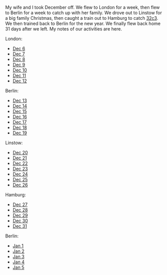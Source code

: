My wife and I took December off. We flew to London for a week, then flew to Berlin for a week to catch up with her family. We drove out to Linstow for a big family Christmas, then caught a train out to Hamburg to catch [32c3](../../events/2015/12/32c3.md). We then trained back to Berlin for the new year. We finally flew back home 31 days after we left. My notes of our activities are here.

London:

- [Dec 6](Europe/12-06-London.md)
- [Dec 7](Europe/12-07-London.md)
- [Dec 8](Europe/12-08-London.md)
- [Dec 9](Europe/12-09-London.md)
- [Dec 10](Europe/12-10-London.md)
- [Dec 11](Europe/12-11-London.md)
- [Dec 12](Europe/12-12-London.md)

Berlin:

- [Dec 13](Europe/12-13-Berlin.md)
- [Dec 14](Europe/12-14-Berlin.md)
- [Dec 15](Europe/12-15-Berlin.md)
- [Dec 16](Europe/12-16-Berlin.md)
- [Dec 17](Europe/12-17-Berlin.md)
- [Dec 18](Europe/12-18-Berlin.md)
- [Dec 19](Europe/12-19-Berlin.md)

Linstow:


- [Dec 20](Europe/12-20-Linstow.md)
- [Dec 21](Europe/12-21-Linstow.md)
- [Dec 22](Europe/12-22-Linstow.md)
- [Dec 23](Europe/12-23-Linstow.md)
- [Dec 24](Europe/12-24-Linstow.md)
- [Dec 25](Europe/12-25-Linstow.md)
- [Dec 26](Europe/12-26-Linstow.md)

Hamburg:


- [Dec 27](Europe/12-27-Hamburg.md)
- [Dec 28](Europe/12-28-Hamburg.md)
- [Dec 29](Europe/12-29-Hamburg.md)
- [Dec 30](Europe/12-30-Hamburg.md)
- [Dec 31](Europe/12-31-Hamburg.md)

Berlin:


- [Jan 1](Europe/01-01-Berlin.md)
- [Jan 2](Europe/01-02-Berlin.md)
- [Jan 3](Europe/01-03-Berlin.md)
- [Jan 4](Europe/01-04-Berlin.md)
- [Jan 5](Europe/01-05-Berlin.md)
